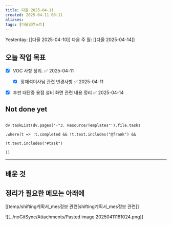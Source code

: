 ```yaml
---
title: 다울 2025-04-11
created: 2025-04-11 08:11
aliases: 
tags: [다울일간노트]
---
```



Yesterday: [[다울 2025-04-10]] 
다음 주 월: [[다울 2025-04-14]] 



## 오늘 작업 목표

- [x] VOC 사항 정리. ✅ 2025-04-11
	- [x] 장재석이사님 관련 변경사항 ✅ 2025-04-11
- [x] 후판 대단중 용접 설비 화면 관련 내용 정리 ✅ 2025-04-14



## Not done yet

```dataviewjs

dv.taskList(dv.pages('-"3. Resource/Templates"').file.tasks

.where(t => !t.completed && !t.text.includes("@frank") &&

!t.text.includes("#task")

))

```

---

## 배운 것




## 정리가 필요한 메모는 아래에

[[temp/shifting계획서_mes정보 관련|shifting계획서_mes정보 관련]]

![[../noGitSync/Attachments/Pasted image 20250411161024.png]]